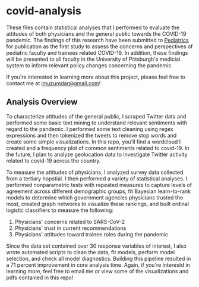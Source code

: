 # covid-analysis
These files contain statistical analyses that I performed to evaluate the attitudes of both physicians and the general public 
towards the COVID-19 pandemic. The findings of this research have been submitted to [Pediatrics](https://pediatrics.aappublications.org/) for publication
as the first study to assess the concerns and perspectives of pediatric faculty and trainees related COVID-19. In addition,
these findings will be presented to all faculty in the University of Pittsburgh's medicial system to inform relevant policy 
changes concerning the pandemic.

If you're interested in learning more about this project, please feel free to contact me at [imuzumdar@gmail.com](mailto:imuzumdar@gmail.com)!

## Analysis Overview
To characterize attitudes of the general public, I scraped Twitter data and performed some basic text mining to understand
relevant sentiments with regard to the pandemic. I performed some text cleaning using regex expressions and then tokenized
the tweets to remove stop words and create some simple visualizations. In this repo, you'll find a wordcloud I created and
a frequency plot of common sentiments related to covid-19. In the future, I plan to analyze geolocation data to investigate Twitter activity related to covid-19 across the country.

To measure the attitudes of physicians, I analyzed survey data collected from a tertiary hopstial. I then performed a variety of
statistical analyses. I performed nonparametric tests with repeated measures to capture levels of agreement across different 
demographic groups, fit Bayesian learn-to-rank models to determine which government agencies physicians trusted the most,
created graph networks to visualize these rankings, and built ordinal logistic classifiers to measure the following:

1. Physicians' concerns related to SARS-CoV-2
2. Physicians' trust in current recommendations
3. Physicians' attitudes toward trainee roles during the pandemic

Since the data set contained over 30 response variables of interest, I also wrote automated scripts to clean the data, fit models, perform model selection, and check all model diagnostics. Building this pipeline resulted in a 71 percent improvement in core analysis time. Again, if you're interestd in learning more, feel free to email me or view some of the visualizations and pdfs contained in this repo!
